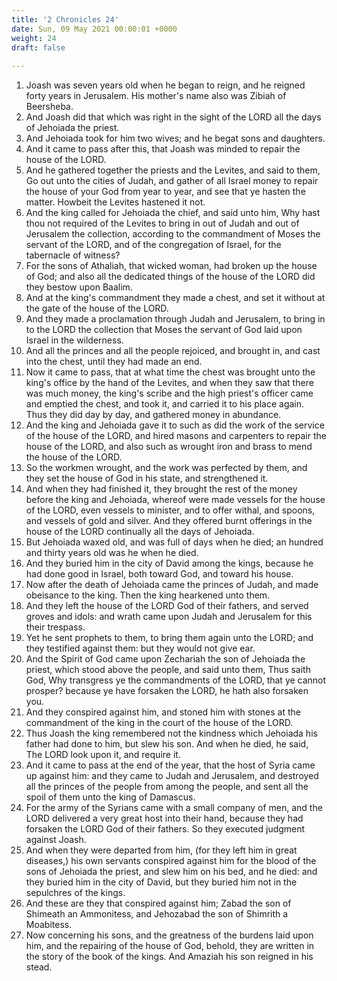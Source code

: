 ```yaml
---
title: '2 Chronicles 24'
date: Sun, 09 May 2021 00:00:01 +0000
weight: 24
draft: false
  
---
```


1. Joash was seven years old when he began to reign, and he reigned forty years in Jerusalem. His mother's name also was Zibiah of Beersheba.
2. And Joash did that which was right in the sight of the LORD all the days of Jehoiada the priest.
3. And Jehoiada took for him two wives; and he begat sons and daughters.
4. And it came to pass after this, that Joash was minded to repair the house of the LORD.
5. And he gathered together the priests and the Levites, and said to them, Go out unto the cities of Judah, and gather of all Israel money to repair the house of your God from year to year, and see that ye hasten the matter. Howbeit the Levites hastened it not.
6. And the king called for Jehoiada the chief, and said unto him, Why hast thou not required of the Levites to bring in out of Judah and out of Jerusalem the collection, according to the commandment of Moses the servant of the LORD, and of the congregation of Israel, for the tabernacle of witness?
7. For the sons of Athaliah, that wicked woman, had broken up the house of God; and also all the dedicated things of the house of the LORD did they bestow upon Baalim.
8. And at the king's commandment they made a chest, and set it without at the gate of the house of the LORD.
9. And they made a proclamation through Judah and Jerusalem, to bring in to the LORD the collection that Moses the servant of God laid upon Israel in the wilderness.
10. And all the princes and all the people rejoiced, and brought in, and cast into the chest, until they had made an end.
11. Now it came to pass, that at what time the chest was brought unto the king's office by the hand of the Levites, and when they saw that there was much money, the king's scribe and the high priest's officer came and emptied the chest, and took it, and carried it to his place again. Thus they did day by day, and gathered money in abundance.
12. And the king and Jehoiada gave it to such as did the work of the service of the house of the LORD, and hired masons and carpenters to repair the house of the LORD, and also such as wrought iron and brass to mend the house of the LORD.
13. So the workmen wrought, and the work was perfected by them, and they set the house of God in his state, and strengthened it.
14. And when they had finished it, they brought the rest of the money before the king and Jehoiada, whereof were made vessels for the house of the LORD, even vessels to minister, and to offer withal, and spoons, and vessels of gold and silver. And they offered burnt offerings in the house of the LORD continually all the days of Jehoiada.
15. But Jehoiada waxed old, and was full of days when he died; an hundred and thirty years old was he when he died.
16. And they buried him in the city of David among the kings, because he had done good in Israel, both toward God, and toward his house.
17. Now after the death of Jehoiada came the princes of Judah, and made obeisance to the king. Then the king hearkened unto them.
18. And they left the house of the LORD God of their fathers, and served groves and idols: and wrath came upon Judah and Jerusalem for this their trespass.
19. Yet he sent prophets to them, to bring them again unto the LORD; and they testified against them: but they would not give ear.
20. And the Spirit of God came upon Zechariah the son of Jehoiada the priest, which stood above the people, and said unto them, Thus saith God, Why transgress ye the commandments of the LORD, that ye cannot prosper? because ye have forsaken the LORD, he hath also forsaken you.
21. And they conspired against him, and stoned him with stones at the commandment of the king in the court of the house of the LORD.
22. Thus Joash the king remembered not the kindness which Jehoiada his father had done to him, but slew his son. And when he died, he said, The LORD look upon it, and require it.
23. And it came to pass at the end of the year, that the host of Syria came up against him: and they came to Judah and Jerusalem, and destroyed all the princes of the people from among the people, and sent all the spoil of them unto the king of Damascus.
24. For the army of the Syrians came with a small company of men, and the LORD delivered a very great host into their hand, because they had forsaken the LORD God of their fathers. So they executed judgment against Joash.
25. And when they were departed from him, (for they left him in great diseases,) his own servants conspired against him for the blood of the sons of Jehoiada the priest, and slew him on his bed, and he died: and they buried him in the city of David, but they buried him not in the sepulchres of the kings.
26. And these are they that conspired against him; Zabad the son of Shimeath an Ammonitess, and Jehozabad the son of Shimrith a Moabitess.
27. Now concerning his sons, and the greatness of the burdens laid upon him, and the repairing of the house of God, behold, they are written in the story of the book of the kings. And Amaziah his son reigned in his stead.
